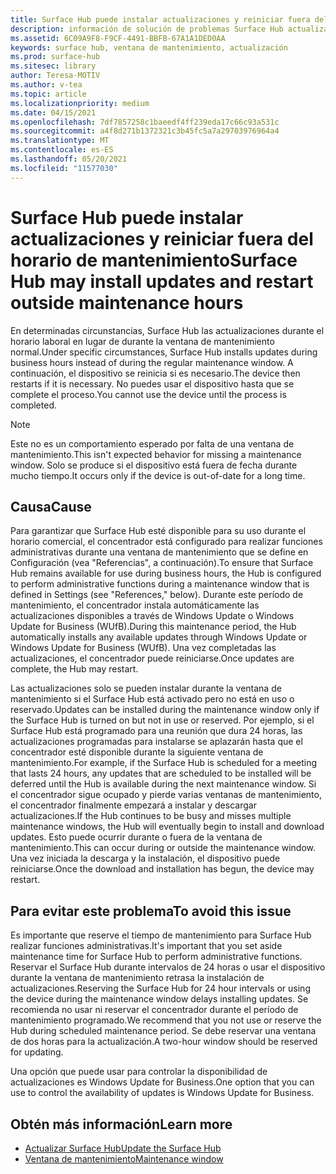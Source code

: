 ```yaml
---
title: Surface Hub puede instalar actualizaciones y reiniciar fuera del horario de mantenimiento
description: información de solución de problemas Surface Hub actualizaciones automáticas
ms.assetid: 6C09A9F8-F9CF-4491-BBFB-67A1A1DED0AA
keywords: surface hub, ventana de mantenimiento, actualización
ms.prod: surface-hub
ms.sitesec: library
author: Teresa-MOTIV
ms.author: v-tea
ms.topic: article
ms.localizationpriority: medium
ms.date: 04/15/2021
ms.openlocfilehash: 7df7857258c1baeedf4ff239eda17c66c93a531c
ms.sourcegitcommit: a4f8d271b1372321c3b45fc5a7a29703976964a4
ms.translationtype: MT
ms.contentlocale: es-ES
ms.lasthandoff: 05/20/2021
ms.locfileid: "11577030"
---
```

# <a name="surface-hub-may-install-updates-and-restart-outside-maintenance-hours"></a><span data-ttu-id="ebafd-104">Surface Hub puede instalar actualizaciones y reiniciar fuera del horario de mantenimiento</span><span class="sxs-lookup"><span data-stu-id="ebafd-104">Surface Hub may install updates and restart outside maintenance hours</span></span>

<span data-ttu-id="ebafd-105">En determinadas circunstancias, Surface Hub las actualizaciones durante el horario laboral en lugar de durante la ventana de mantenimiento normal.</span><span class="sxs-lookup"><span data-stu-id="ebafd-105">Under specific circumstances, Surface Hub installs updates during business hours instead of during the regular maintenance window.</span></span> <span data-ttu-id="ebafd-106">A continuación, el dispositivo se reinicia si es necesario.</span><span class="sxs-lookup"><span data-stu-id="ebafd-106">The device then restarts if it is necessary.</span></span> <span data-ttu-id="ebafd-107">No puedes usar el dispositivo hasta que se complete el proceso.</span><span class="sxs-lookup"><span data-stu-id="ebafd-107">You cannot use the device until the process is completed.</span></span>

> [!NOTE]  
> <span data-ttu-id="ebafd-108">Este no es un comportamiento esperado por falta de una ventana de mantenimiento.</span><span class="sxs-lookup"><span data-stu-id="ebafd-108">This isn't expected behavior for missing a maintenance window.</span></span> <span data-ttu-id="ebafd-109">Solo se produce si el dispositivo está fuera de fecha durante mucho tiempo.</span><span class="sxs-lookup"><span data-stu-id="ebafd-109">It occurs only if the device is out-of-date for a long time.</span></span>

## <a name="cause"></a><span data-ttu-id="ebafd-110">Causa</span><span class="sxs-lookup"><span data-stu-id="ebafd-110">Cause</span></span>

<span data-ttu-id="ebafd-111">Para garantizar que Surface Hub esté disponible para su uso durante el horario comercial, el concentrador está configurado para realizar funciones administrativas durante una ventana de mantenimiento que se define en Configuración (vea "Referencias", a continuación).</span><span class="sxs-lookup"><span data-stu-id="ebafd-111">To ensure that Surface Hub remains available for use during business hours, the Hub is configured to perform administrative functions during a maintenance window that is defined in Settings (see "References," below).</span></span> <span data-ttu-id="ebafd-112">Durante este período de mantenimiento, el concentrador instala automáticamente las actualizaciones disponibles a través de Windows Update o Windows Update for Business (WUfB).</span><span class="sxs-lookup"><span data-stu-id="ebafd-112">During this maintenance period, the Hub automatically installs any available updates through Windows Update or Windows Update for Business (WUfB).</span></span> <span data-ttu-id="ebafd-113">Una vez completadas las actualizaciones, el concentrador puede reiniciarse.</span><span class="sxs-lookup"><span data-stu-id="ebafd-113">Once updates are complete, the Hub may restart.</span></span>

<span data-ttu-id="ebafd-114">Las actualizaciones solo se pueden instalar durante la ventana de mantenimiento si el Surface Hub está activado pero no está en uso o reservado.</span><span class="sxs-lookup"><span data-stu-id="ebafd-114">Updates can be installed during the maintenance window only if the Surface Hub is turned on but not in use or reserved.</span></span> <span data-ttu-id="ebafd-115">Por ejemplo, si el Surface Hub está programado para una reunión que dura 24 horas, las actualizaciones programadas para instalarse se aplazarán hasta que el concentrador esté disponible durante la siguiente ventana de mantenimiento.</span><span class="sxs-lookup"><span data-stu-id="ebafd-115">For example, if the Surface Hub is scheduled for a meeting that lasts 24 hours, any updates that are scheduled to be installed will be deferred until the Hub is available during the next maintenance window.</span></span> <span data-ttu-id="ebafd-116">Si el concentrador sigue ocupado y pierde varias ventanas de mantenimiento, el concentrador finalmente empezará a instalar y descargar actualizaciones.</span><span class="sxs-lookup"><span data-stu-id="ebafd-116">If the Hub continues to be busy and misses multiple maintenance windows, the Hub will eventually begin to install and download updates.</span></span> <span data-ttu-id="ebafd-117">Esto puede ocurrir durante o fuera de la ventana de mantenimiento.</span><span class="sxs-lookup"><span data-stu-id="ebafd-117">This can occur during or outside the maintenance window.</span></span> <span data-ttu-id="ebafd-118">Una vez iniciada la descarga y la instalación, el dispositivo puede reiniciarse.</span><span class="sxs-lookup"><span data-stu-id="ebafd-118">Once the download and installation has begun, the device may restart.</span></span>

## <a name="to-avoid-this-issue"></a><span data-ttu-id="ebafd-119">Para evitar este problema</span><span class="sxs-lookup"><span data-stu-id="ebafd-119">To avoid this issue</span></span>

<span data-ttu-id="ebafd-120">Es importante que reserve el tiempo de mantenimiento para Surface Hub realizar funciones administrativas.</span><span class="sxs-lookup"><span data-stu-id="ebafd-120">It's important that you set aside maintenance time for Surface Hub to perform administrative functions.</span></span> <span data-ttu-id="ebafd-121">Reservar el Surface Hub durante intervalos de 24 horas o usar el dispositivo durante la ventana de mantenimiento retrasa la instalación de actualizaciones.</span><span class="sxs-lookup"><span data-stu-id="ebafd-121">Reserving the Surface Hub for 24 hour intervals or using the device during the maintenance window delays installing updates.</span></span> <span data-ttu-id="ebafd-122">Se recomienda no usar ni reservar el concentrador durante el período de mantenimiento programado.</span><span class="sxs-lookup"><span data-stu-id="ebafd-122">We recommend that you not use or reserve the Hub during scheduled maintenance period.</span></span> <span data-ttu-id="ebafd-123">Se debe reservar una ventana de dos horas para la actualización.</span><span class="sxs-lookup"><span data-stu-id="ebafd-123">A two-hour window should be reserved for updating.</span></span>

<span data-ttu-id="ebafd-124">Una opción que puede usar para controlar la disponibilidad de actualizaciones es Windows Update for Business.</span><span class="sxs-lookup"><span data-stu-id="ebafd-124">One option that you can use to control the availability of updates is Windows Update for Business.</span></span>

## <a name="learn-more"></a><span data-ttu-id="ebafd-125">Obtén más información</span><span class="sxs-lookup"><span data-stu-id="ebafd-125">Learn more</span></span>
 
- [<span data-ttu-id="ebafd-126">Actualizar Surface Hub</span><span class="sxs-lookup"><span data-stu-id="ebafd-126">Update the Surface Hub</span></span>](first-run-program-surface-hub.md#update-the-surface-hub) 
- [<span data-ttu-id="ebafd-127">Ventana de mantenimiento</span><span class="sxs-lookup"><span data-stu-id="ebafd-127">Maintenance window</span></span>](manage-windows-updates-for-surface-hub.md#maintenance-window) 
